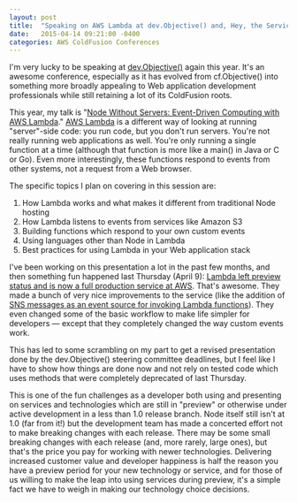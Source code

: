 ```yaml
---
layout: post
title:  "Speaking on AWS Lambda at dev.Objective() and, Hey, the Service Just Changed"
date:   2015-04-14 09:21:00 -0400
categories: AWS ColdFusion Conferences
---
```


I'm very lucky to be speaking at [dev.Objective()](http://www.devobjective.com) again this year. It's an awesome conference, especially as it has evolved from cf.Objective() into something more broadly appealing to Web application development professionals while still retaining a lot of its ColdFusion roots.

This year, my talk is "[Node Without Servers: Event-Driven Computing with AWS Lambda](http://www.devobjective.com/sessions/node-without-servers-event-driven-computing-with-aws-lambda)." [AWS Lambda](http://aws.amazon.com/lambda/) is a different way of looking at running "server"-side code: you run code, but you don't run servers. You're not really running web applications as well. You're only running a single function at a time (although that function is more like a main() in Java or C or Go). Even more interestingly, these functions respond to events from other systems, not a request from a Web browser.

The specific topics I plan on covering in this session are:

1. How Lambda works and what makes it different from traditional Node hosting
2. How Lambda listens to events from services like Amazon S3
3. Building functions which respond to your own custom events
4. Using languages other than Node in Lambda
5. Best practices for using Lambda in your Web application stack

I've been working on this presentation a lot in the past few months, and then something fun happened last Thursday (April 9): [Lambda left preview status and is now a full production service at AWS](https://aws.amazon.com/blogs/aws/aws-lambda-update-production-status-and-a-focus-on-mobile-apps/). That's awesome. They made a bunch of very nice improvements to the service (like the addition of [SNS messages as an event source for invoking Lambda functions](http://docs.aws.amazon.com/sns/latest/dg/sns-lambda.html)). They even changed some of the basic workflow to make life simpler for developers &mdash; except that they completely changed the way custom events work.

This has led to some scrambling on my part to get a revised presentation done by the dev.Objective() steering committee deadlines, but I feel like I have to show how things are done now and not rely on tested code which uses methods that were completely deprecated of last Thursday.

This is one of the fun challenges as a developer both using and presenting on services and technologies which are still in "preview" or otherwise under active development in a less than 1.0 release branch. Node itself still isn't at 1.0 (far from it!) but the development team has made a concerted effort not to make breaking changes with each release. There may be some small breaking changes with each release (and, more rarely, large ones), but that's the price you pay for working with newer technologies. Delivering increased customer value and developer happiness is half the reason you have a preview period for your new technology or service, and for those of us willing to make the leap into using services during preview, it's a simple fact we have to weigh in making our technology choice decisions.